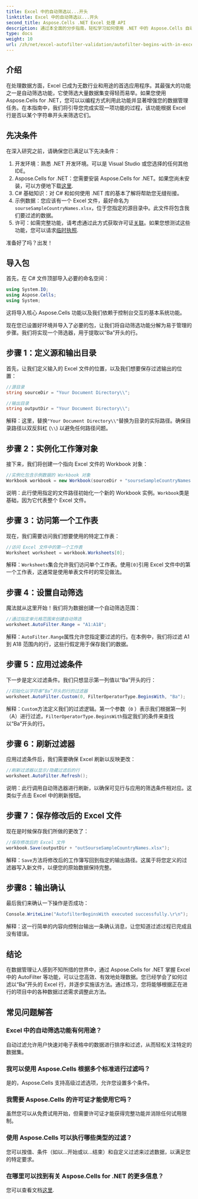 ```yaml
---
title: Excel 中的自动筛选以...开头
linktitle: Excel 中的自动筛选以...开头
second_title: Aspose.Cells .NET Excel 处理 API
description: 通过本全面的分步指南，轻松学习如何使用 .NET 中的 Aspose.Cells 自动过滤 Excel 行。
type: docs
weight: 10
url: /zh/net/excel-autofilter-validation/autofilter-begins-with-in-excel/
---
```

## 介绍

在处理数据方面，Excel 已成为无数行业和用途的首选应用程序。其最强大的功能之一是自动筛选功能，它使筛选大量数据集变得轻而易举。如果您使用 Aspose.Cells for .NET，您可以以编程方式利用此功能并显著增强您的数据管理任务。在本指南中，我们将引导您完成实现一项功能的过程，该功能根据 Excel 行是否以某个字符串开头来筛选它们。

## 先决条件

在深入研究之前，请确保您已满足以下先决条件：

1. 开发环境：熟悉 .NET 开发环境。可以是 Visual Studio 或您选择的任何其他 IDE。
2.  Aspose.Cells for .NET：您需要安装 Aspose.Cells for .NET。如果您尚未安装，可以方便地下载[这里](https://releases.aspose.com/cells/net/).
3. C# 基础知识：对 C# 和如何使用 .NET 库的基本了解将帮助您无缝衔接。
4. 示例数据：您应该有一个 Excel 文件，最好命名为`sourseSampleCountryNames.xlsx`，位于您指定的源目录中。此文件将包含我们要过滤的数据。
5. 许可：如需完整功能，请考虑通过此方式获取许可证[关联](https://purchase.aspose.com/buy)。如果您想测试这些功能，您可以请求[临时执照](https://purchase.aspose.com/temporary-license/).

准备好了吗？出发！

## 导入包

首先，在 C# 文件顶部导入必要的命名空间：

```csharp
using System.IO;
using Aspose.Cells;
using System;
```

这将导入核心 Aspose.Cells 功能以及我们依赖于控制台交互的基本系统功能。

现在您已设置好环境并导入了必要的包，让我们将自动筛选功能分解为易于管理的步骤。我们将实现一个筛选器，用于提取以“Ba”开头的行。

## 步骤 1：定义源和输出目录

首先，让我们定义输入的 Excel 文件的位置，以及我们想要保存过滤输出的位置：

```csharp
//源目录
string sourceDir = "Your Document Directory\\";

//输出目录
string outputDir = "Your Document Directory\\";
```

解释：这里，替换`"Your Document Directory\\"`替换为目录的实际路径。确保目录路径以双反斜杠 (`\\`) 以避免任何路径问题。

## 步骤 2：实例化工作簿对象

接下来，我们将创建一个指向 Excel 文件的 Workbook 对象：

```csharp
//实例化包含示例数据的 Workbook 对象
Workbook workbook = new Workbook(sourceDir + "sourseSampleCountryNames.xlsx");
```

说明：此行使用指定的文件路径初始化一个新的 Workbook 实例。`Workbook`类是基础，因为它代表整个 Excel 文件。

## 步骤 3：访问第一个工作表

现在，我们需要访问我们想要使用的特定工作表：

```csharp
//访问 Excel 文件中的第一个工作表
Worksheet worksheet = workbook.Worksheets[0];
```

解释：`Worksheets`集合允许我们访问单个工作表。使用`[0]`引用 Excel 文件中的第一个工作表，这通常是使用单表文件时的常见做法。

## 步骤 4：设置自动筛选

魔法就从这里开始！我们将为数据创建一个自动筛选范围：

```csharp
//通过指定单元格范围来创建自动筛选
worksheet.AutoFilter.Range = "A1:A18";
```

解释：`AutoFilter.Range`属性允许您指定要过滤的行。在本例中，我们将过滤 A1 到 A18 范围内的行，这些行假定用于保存我们的数据。

## 步骤 5：应用过滤条件

下一步是定义过滤条件。我们只想显示第一列值以“Ba”开头的行：

```csharp
//初始化以字符串“Ba”开头的行的过滤器
worksheet.AutoFilter.Custom(0, FilterOperatorType.BeginsWith, "Ba");
```

解释：`Custom`方法定义我们的过滤逻辑。第一个参数（`0` ）表示我们根据第一列（A）进行过滤，`FilterOperatorType.BeginsWith`指定我们的条件来查找以“Ba”开头的行。

## 步骤 6：刷新过滤器

应用过滤条件后，我们需要确保 Excel 刷新以反映更改：

```csharp
//刷新过滤器以显示/隐藏过滤后的行
worksheet.AutoFilter.Refresh();
```

说明：此行调用自动筛选器进行刷新，以确保可见行与应用的筛选条件相对应。这类似于点击 Excel 中的刷新按钮。

## 步骤 7：保存修改后的 Excel 文件

现在是时候保存我们所做的更改了：

```csharp
//保存修改后的 Excel 文件
workbook.Save(outputDir + "outSourseSampleCountryNames.xlsx");
```

解释：`Save`方法将修改后的工作簿写回到指定的输出路径。这属于将您定义的过滤器写入新文件，以便您的原始数据保持完整。

## 步骤8：输出确认

最后我们来确认一下操作是否成功：

```csharp
Console.WriteLine("AutofilterBeginsWith executed successfully.\r\n");
```

解释：这一行简单的内容向控制台输出一条确认消息，让您知道过滤过程已完成且没有错误。

## 结论

在数据管理让人感到不知所措的世界中，通过 Aspose.Cells for .NET 掌握 Excel 中的 AutoFilter 等功能，可以让您高效、有效地处理数据。您已经学会了如何过滤以“Ba”开头的 Excel 行，并逐步实施该方法。通过练习，您将能够根据正在进行的项目中的各种数据过滤需求调整此方法。

## 常见问题解答

### Excel 中的自动筛选功能有何用途？  
自动过滤允许用户快速对电子表格中的数据进行排序和过滤，从而轻松关注特定的数据集。

### 我可以使用 Aspose.Cells 根据多个标准进行过滤吗？  
是的，Aspose.Cells 支持高级过滤选项，允许您设置多个条件。

### 我需要 Aspose.Cells 的许可证才能使用它吗？  
虽然您可以从免费试用开始，但需要许可证才能获得完整功能并消除任何试用限制。

### 使用 Aspose.Cells 可以执行哪些类型的过滤？  
您可以按值、条件（如以...开始或以...结束）和自定义过滤来过滤数据，以满足您的特定要求。

### 在哪里可以找到有关 Aspose.Cells for .NET 的更多信息？  
您可以查看文档[这里](https://reference.aspose.com/cells/net/).